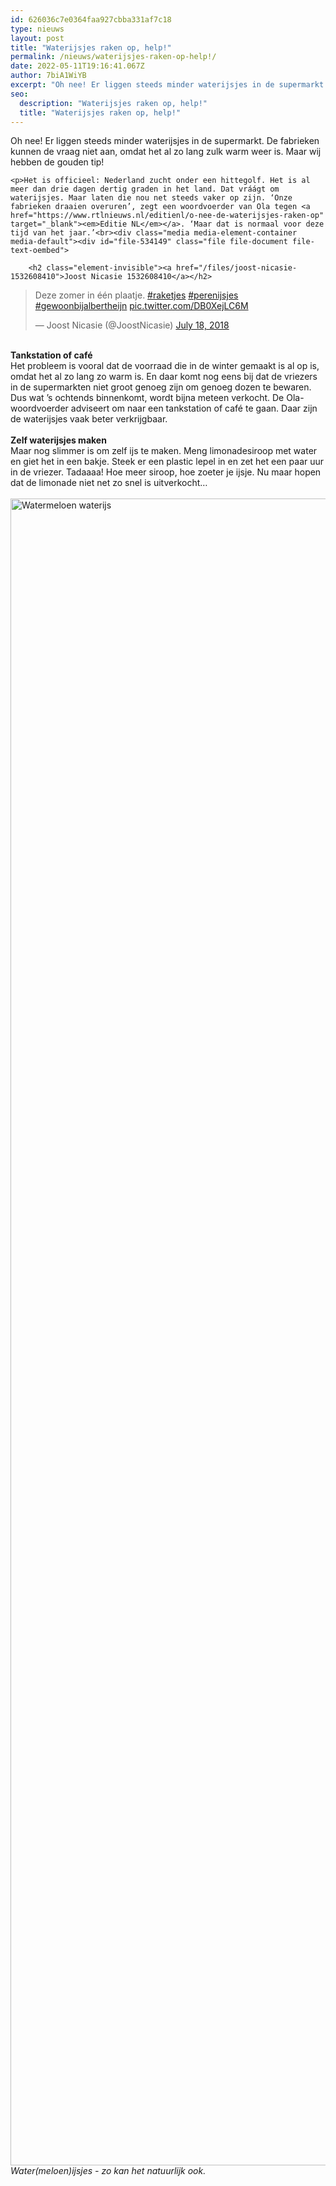 ```yaml
---
id: 626036c7e0364faa927cbba331af7c18
type: nieuws
layout: post
title: "Waterijsjes raken op, help!"
permalink: /nieuws/waterijsjes-raken-op-help!/
date: 2022-05-11T19:16:41.067Z
author: 7biA1WiYB
excerpt: "Oh nee! Er liggen steeds minder waterijsjes in de supermarkt. De fabrieken kunnen de vraag niet aan, omdat het al zo lang zulk warm weer is. Maar wij hebben de gouden tip!  "
seo:
  description: "Waterijsjes raken op, help!"
  title: "Waterijsjes raken op, help!"
---
```

Oh nee! Er liggen steeds minder waterijsjes in de supermarkt. De fabrieken kunnen de vraag niet aan, omdat het al zo lang zulk warm weer is. Maar wij hebben de gouden tip!  

    <p>Het is officieel: Nederland zucht onder een hittegolf. Het is al meer dan drie dagen dertig graden in het land. Dat vráágt om waterijsjes. Maar laten die nou net steeds vaker op zijn. ‘Onze fabrieken draaien overuren’, zegt een woordvoerder van Ola tegen <a href="https://www.rtlnieuws.nl/editienl/o-nee-de-waterijsjes-raken-op" target="_blank"><em>Editie NL</em></a>. ‘Maar dat is normaal voor deze tijd van het jaar.’<br><div class="media media-element-container media-default"><div id="file-534149" class="file file-document file-text-oembed">

        <h2 class="element-invisible"><a href="/files/joost-nicasie-1532608410">Joost Nicasie 1532608410</a></h2>
    
  
  <div class="content">
    
<blockquote class="twitter-tweet" data-width="550"><p lang="nl" dir="ltr">Deze zomer in één plaatje. <a href="https://twitter.com/hashtag/raketjes?src=hash&amp;ref_src=twsrc%5Etfw">#raketjes</a> <a href="https://twitter.com/hashtag/perenijsjes?src=hash&amp;ref_src=twsrc%5Etfw">#perenijsjes</a> <a href="https://twitter.com/hashtag/gewoonbijalbertheijn?src=hash&amp;ref_src=twsrc%5Etfw">#gewoonbijalbertheijn</a> <a href="https://t.co/DB0XejLC6M">pic.twitter.com/DB0XejLC6M</a></p>&mdash; Joost Nicasie (@JoostNicasie) <a href="https://twitter.com/JoostNicasie/status/1019615273555554310?ref_src=twsrc%5Etfw">July 18, 2018</a></blockquote>
<script async="" src="https://platform.twitter.com/widgets.js" charset="utf-8"></script>
  </div>

  
</div>
</div><br><strong>Tankstation of café</strong><br>Het probleem is vooral dat de voorraad die in de winter gemaakt is al op is, omdat het al zo lang zo warm is. En daar komt nog eens bij dat de vriezers in de supermarkten niet groot genoeg zijn om genoeg dozen te bewaren. Dus wat ’s ochtends binnenkomt, wordt bijna meteen verkocht. De Ola-woordvoerder adviseert om naar een tankstation of café te gaan. Daar zijn de waterijsjes vaak beter verkrijgbaar.<br><br><strong>Zelf waterijsjes maken</strong><br>Maar nog slimmer is om zelf ijs te maken. Meng limonadesiroop met water en giet het in een bakje. Steek er een plastic lepel in en zet het een paar uur in de vriezer. Tadaaaa! Hoe meer siroop, hoe zoeter je ijsje. Nu maar hopen dat de limonade niet net zo snel is uitverkocht…<br><br><div class="media media-element-container media-default"><div id="file-534151" class="file file-image file-image-jpeg">

        
  
  <div class="content">
    <img alt="Watermeloen waterijs" title="Photo by rawpixel on Unsplash" height="2667" width="4000" class="media-element file-default" data-delta="2" src="https://7dagen.netlify.app/sites/default/files/rawpixel-746015-unsplash_1.jpg">  </div>

  
</div>
</div><em>Water(meloen)ijsjes - zo kan het natuurlijk ook.</em>  
